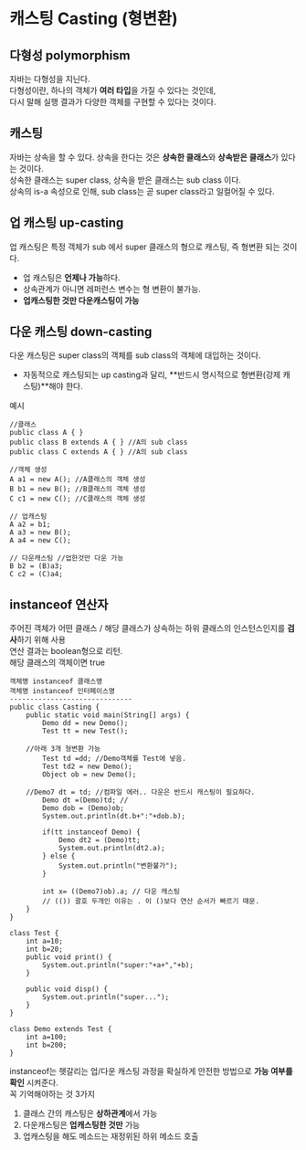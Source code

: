 # 캐스팅 Casting (형변환)    
## 다형성 polymorphism   
자바는 다형성을 지닌다.   
다형성이란, 하나의 객체가 **여러 타입**을 가질 수 있다는 것인데,   
다시 말해 실행 결과가 다양한 객체를 구현할 수 있다는 것이다.   

## 캐스팅   
자바는 상속을 할 수 있다. 상속을 한다는 것은 **상속한 클래스**와 **상속받은 클래스**가 있다는 것이다.   
상속한 클래스는 super class, 상속을 받은 클래스는 sub class 이다.   
상속의 is-a 속성으로 인해, sub class는 곧 super class라고 일컬어질 수 있다.   

## 업 캐스팅 up-casting   
업 캐스팅은 특정 객체가 sub 에서 super 클래스의 형으로 캐스팅, 즉 형변환 되는 것이다.   
* 업 캐스팅은 **언제나 가능**하다.   
* 상속관계가 아니면 레퍼런스 변수는 형 변환이 불가능.   
* **업캐스팅한 것만 다운캐스팅이 가능**   

## 다운 캐스팅 down-casting   
다운 캐스팅은 super class의 객체를 sub class의 객체에 대입하는 것이다.   
* 자동적으로 캐스팅되는 up casting과 달리, **반드시 명시적으로 형변환(강제 캐스팅)**해야 한다.   

예시   
```
//클래스
public class A { }
public class B extends A { } //A의 sub class
public class C extends A { } //A의 sub class

//객체 생성
A a1 = new A(); //A클래스의 객체 생성
B b1 = new B(); //B클래스의 객체 생성
C c1 = new C(); //C클래스의 객체 생성

// 업캐스팅
A a2 = b1; 
A a3 = new B(); 
A a4 = new C();

// 다운캐스팅 //업한것만 다운 가능
B b2 = (B)a3;
C c2 = (C)a4;

```

## instanceof 연산자   
주어진 객체가 어떤 클래스 / 해당 클래스가 상속하는 하위 클래스의 인스턴스인지를 **검사**하기 위해 사용   
연산 결과는 boolean형으로 리턴.   
해당 클래스의 객체이면 true

```
객체명 instanceof 클래스명
객체명 instanceof 인터페이스명
------------------------------
public class Casting {
	public static void main(String[] args) {
		Demo dd = new Demo(); 
		Test tt = new Test(); 

    //아래 3개 형변환 가능
		Test td =dd; //Demo객체를 Test에 넣음. 
		Test td2 = new Demo();
		Object ob = new Demo(); 
	
    //Demo7 dt = td; //컴파일 에러.. 다운은 반드시 캐스팅이 필요하다.
		Demo dt =(Demo)td; //
		Demo dob = (Demo)ob;
		System.out.println(dt.b+":"+dob.b);
		
		if(tt instanceof Demo) {
			Demo dt2 = (Demo)tt;
			System.out.println(dt2.a);
		} else {
			System.out.println("변환불가");
		}
		
		int x= ((Demo7)ob).a; // 다운 캐스팅
		// (()) 괄호 두개인 이유는 . 이 ()보다 연산 순서가 빠르기 때문.
    }
}

class Test {
	int a=10;
	int b=20;
	public void print() {
		System.out.println("super:"+a+","+b);
	}
	
	public void disp() {
		System.out.println("super...");
	}
}

class Demo extends Test {
	int a=100;
	int b=200;
}
```
instanceof는 헷갈리는 업/다운 캐스팅 과정을 확실하게 안전한 방법으로 **가능 여부를 확인** 시켜준다.   
꼭 기억해야하는 것 3가지   
1. 클래스 간의 캐스팅은 **상하관계**에서 가능   
2. 다운캐스팅은 **업캐스팅한 것만** 가능   
3. 업캐스팅을 해도 메소드는 재정위된 하위 메소드 호출   
